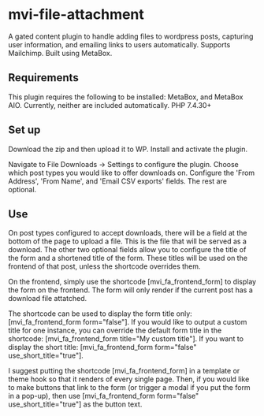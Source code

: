 # mvi-file-attachment
A gated content plugin to handle adding files to wordpress posts, capturing user information, and emailing links to users automatically. Supports Mailchimp. Built using MetaBox.

## Requirements
This plugin requires the following to be installed: MetaBox, and MetaBox AIO. Currently, neither are included automatically. PHP 7.4.30+

## Set up
Download the zip and then upload it to WP. Install and activate the plugin.

Navigate to File Downloads -> Settings to configure the plugin. Choose which post types you would like to offer downloads on. Configure the 'From Address', 'From Name', and 'Email CSV exports' fields. The rest are optional.

## Use
On post types configured to accept downloads, there will be a field at the bottom of the page to upload a file. This is the file that will be served as a download. The other two optional fields allow you to configure the title of the form and a shortened title of the form. These titles will be used on the frontend of that post, unless the shortcode overrides them.

On the frontend, simply use the shortcode [mvi_fa_frontend_form] to display the form on the frontend. The form will only render if the current post has a download file attatched.

The shortcode can be used to display the form title only: [mvi_fa_frontend_form form="false"].
If you would like to output a custom title for one instance, you can override the default form title in the shortcode: [mvi_fa_frontend_form title="My custom title"].
If you want to display the short title: [mvi_fa_frontend_form form="false" use_short_title="true"].

I suggest putting the shortcode [mvi_fa_frontend_form] in a template or theme hook so that it renders of every single page. Then, if you would like to make buttons that link to the form (or trigger a modal if you put the form in a pop-up), then use [mvi_fa_frontend_form form="false" use_short_title="true"] as the button text.
